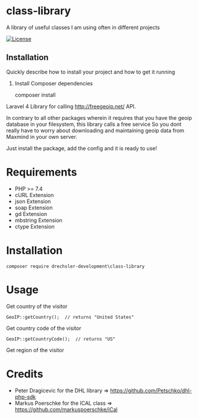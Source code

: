 # class-library
A library of useful classes I am using often in different projects

[![License](https://poser.pugx.org/buonzz/laravel-4-freegeoip/license.svg)](https://packagist.org/packages/buonzz/laravel-4-freegeoip)

## Installation

Quickly describe how to install your project and how to get it running

1. Install Composer dependencies

    composer install

Laravel 4 Library for calling http://freegeoip.net/ API.

In contrary to all other packages wherein it requires that you have the geoip database in your filesystem, this library calls a free service
So you dont really have to worry about downloading and maintaining geoip data from Maxmind in your own server.

Just install the package, add the config and it is ready to use!


Requirements
============

* PHP >= 7.4
* cURL Extension
* json Extension
* soap Extension
* gd  Extension
* mbstring  Extension
* ctype Extension

Installation
============

    composer require drechsler-development\class-library

Usage
=====

Get country of the visitor

    GeoIP::getCountry();  // returns "United States"
    
Get country code of the visitor

    GeoIP::getCountryCode();  // returns "US"

Get region of the visitor


Credits
=======

* Peter Dragicevic for the DHL library => https://github.com/Petschko/dhl-php-sdk
* Markus Poerschke for the ICAL class  => https://github.com/markuspoerschke/iCal

